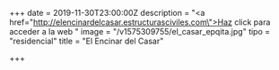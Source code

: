 +++
date = 2019-11-30T23:00:00Z
description = "<a href=\"http://elencinardelcasar.estructurasciviles.com\">Haz click para acceder a la web </a>"
image = "/v1575309755/el_casar_epqita.jpg"
tipo = "residencial"
title = "El Encinar del Casar"

+++
